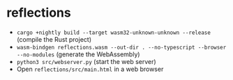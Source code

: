 # reflections
- `cargo +nightly build --target wasm32-unknown-unknown --release` (compile the Rust project)
- `wasm-bindgen reflections.wasm --out-dir . --no-typescript --browser --no-modules` (generate
the WebAssembly)
- `python3 src/webserver.py` (start the web server)
- Open `reflections/src/main.html` in a web browser